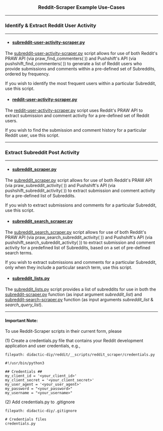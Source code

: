 <h3 align='center'>Reddit-Scraper Example Use-Cases </h3>

---
### Identify & Extract Reddit User Activity
---
- #### [subreddit-user-activity-scraper.py](https://github.com/kariemoorman/didactic-diy/blob/main/reddit/__scripts/reddit_scraper/subreddit-user-activity-scraper.py)

The [subreddit-user-activity-scraper.py](https://github.com/kariemoorman/didactic-diy/blob/main/reddit/__scripts/reddit_scraper/subreddit-user-activity-scraper.py) script allows for use of both Reddit's PRAW API (via praw_find_commenters( )) and Pushshift's API (via pushshift_find_commenters( )) to generate a list of Reddit users who provide submissions and comments within a pre-defined set of Subreddits, ordered by frequency.

If you wish to identify the most frequent users within a particular Subreddit, use this script.  

- #### [reddit-user-activity-scraper.py](https://github.com/kariemoorman/didactic-diy/blob/main/reddit/__scripts/reddit_scraper/reddit-user-activity-scraper.py)
The [reddit-user-activity-scraper.py](https://github.com/kariemoorman/didactic-diy/blob/main/reddit/__scripts/reddit_scraper/reddit-user-activity-scraper.py) script uses Reddit's PRAW API to extract submission and comment activity for a pre-defined set of Reddit users.

If you wish to find the submission and comment history for a particular Reddit user, use this script.

 
---
### Extract Subreddit Post Activity
--- 
- #### [subreddit_scraper.py](https://github.com/kariemoorman/didactic-diy/blob/main/reddit/__scripts/reddit_scraper/subreddit_scraper.py) 
The [subreddit_scraper.py](https://github.com/kariemoorman/didactic-diy/blob/main/reddit/__scripts/reddit_scraper/subreddit_scraper.py) script allows for use of both Reddit's PRAW API (via praw_subreddit_activity( )) and Pushshift's API (via pushshift_subreddit_activity( )) to extract submission and comment activity for a pre-defined list of Subreddits.

If you wish to extract submissions and comments for a particular Subreddit, use this script.

- #### [subreddit_search_scraper.py](https://github.com/kariemoorman/didactic-diy/blob/main/reddit/__scripts/reddit_scraper/subreddit_scraper.py)
The [subreddit_search_scraper.py](https://github.com/kariemoorman/didactic-diy/blob/main/reddit/__scripts/reddit_scraper/subreddit_scraper.py) script allows for use of both Reddit's PRAW API (via praw_search_subreddit_activity( )) and Pushshift's API (via pushshift_search_subreddit_activity( )) to extract submission and comment activity for a predefined list of Subreddits, based on a set of pre-defined search terms.

If you wish to extract submissions and comments for a particular Subreddit, only when they include a particular search term, use this script.

- #### [subreddit_lists.py](https://github.com/kariemoorman/didactic-diy/blob/main/reddit/__scripts/reddit_scraper/subreddit_lists.py)
The [subreddit_lists.py](https://github.com/kariemoorman/didactic-diy/blob/main/reddit/__scripts/reddit_scraper/subreddit_lists.py) 
script provides a list of subreddits for use in both the [subreddit-scraper.py](https://github.com/kariemoorman/didactic-diy/blob/main/reddit/__scripts/reddit_scraper/subreddit-scraper.py) function (as input argument *subreddit_list*) and [subreddit-search-scraper.py](https://github.com/kariemoorman/didactic-diy/blob/main/reddit/__scripts/reddit_scraper/subreddit-search-scraper.py) function (as input arguments *subreddit_list* & *search_query_list*).

---

#### Important Note: 
To use Reddit-Scraper scripts in their current form, please 

(1) Create a credentials.py file that contains your Reddit development application and user credentials, e.g., 
```
filepath: didactic-diy/reddit/__scripts/reddit_scraper/credentials.py
```
```
#!/usr/bin/python3

## Credentials ##
my_client_id = '<your_client_id>'
my_client_secret = '<your_client_secret>'
my_user_agent = '<your_user_agent>'
my_password = "<your_password>"
my_username = "<your_username>"

```

(2) Add credentials.py to .gitignore 
```
filepath: didactic-diy/.gitignore
```
```
# Credentials files
credentials.py
```
